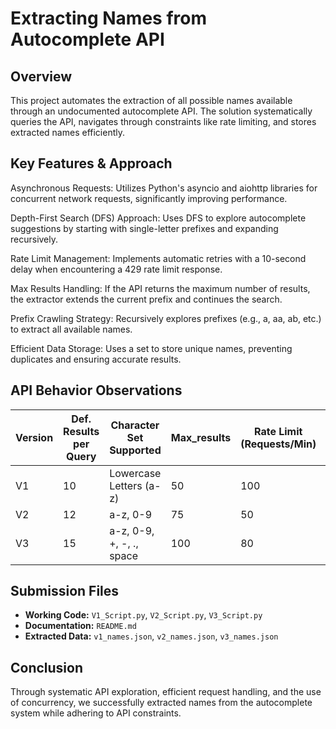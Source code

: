 # Extracting Names from Autocomplete API

## Overview
This project automates the extraction of all possible names available through an undocumented autocomplete API. The solution systematically queries the API, navigates through constraints like rate limiting, and stores extracted names efficiently.

## Key Features & Approach
Asynchronous Requests: Utilizes Python's asyncio and aiohttp libraries for concurrent network requests, significantly improving performance.

Depth-First Search (DFS) Approach: Uses DFS to explore autocomplete suggestions by starting with single-letter prefixes and expanding recursively.

Rate Limit Management: Implements automatic retries with a 10-second delay when encountering a 429 rate limit response.

Max Results Handling: If the API returns the maximum number of results, the extractor extends the current prefix and continues the search.

Prefix Crawling Strategy: Recursively explores prefixes (e.g., a, aa, ab, etc.) to extract all available names.

Efficient Data Storage: Uses a set to store unique names, preventing duplicates and ensuring accurate results.

## API Behavior Observations
| Version | Def. Results per Query | Character Set Supported |Max_results| Rate Limit (Requests/Min) | Names Extracted | Number of Requests |Execution Time|
|---------|----------------------  |-------------------------|-----------|-------------------------- |---------------- |------------------  |--------------|
| V1      | 10                     | Lowercase Letters (a-z) | 50        | 100                       | 18,632          | 1630               |18 Min        |
| V2      | 12                     | a-z, 0-9                | 75        | 50                        | 13,730          | 2278               |38 Min        |
| V3      | 15                     | a-z, 0-9, +, -, ., space| 100       | 80                        | 12,318          | 1951               |21 Min        |

## Submission Files
- **Working Code:** `V1_Script.py`, `V2_Script.py`, `V3_Script.py`
- **Documentation:** `README.md`
- **Extracted Data:** `v1_names.json`, `v2_names.json`, `v3_names.json`

## Conclusion
Through systematic API exploration, efficient request handling, and the use of concurrency, we successfully extracted names from the autocomplete system while adhering to API constraints.

